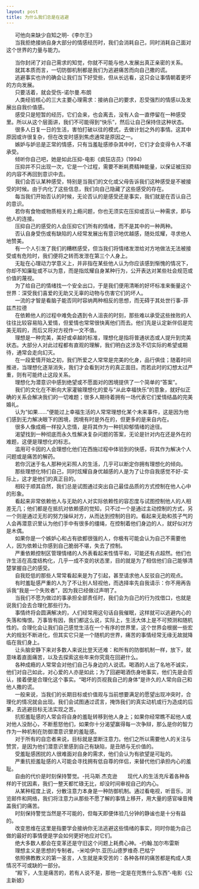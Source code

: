 ```yaml
---
layout: post
title: 为什么我们总是在逃避
---
```


&nbsp;&nbsp;&nbsp;&nbsp;&nbsp;&nbsp;可他向来缺少自知之明-《李尔王》    
&nbsp;&nbsp;&nbsp;&nbsp;&nbsp;&nbsp;当我拒绝接纳自身大部分的情感经历时，我们会消耗自己，同时消耗自己面对这个世界的力量与能力。     
<!-- more -->
&nbsp;&nbsp;&nbsp;&nbsp;&nbsp;&nbsp;当你封闭了对自己需求的知觉，你就不可能与他人发展出真正亲密的关系。   
&nbsp;&nbsp;&nbsp;&nbsp;&nbsp;&nbsp;就其本质而言，一切防御机制都是我们为逃避痛苦而向自己撒的谎。   
&nbsp;&nbsp;&nbsp;&nbsp;&nbsp;&nbsp;逃避事实也许的确会让我们当下好受些，但从长远看，这只会让事情朝着更坏的方向发展。    
&nbsp;&nbsp;&nbsp;&nbsp;&nbsp;&nbsp;只要活着，就会受伤-诺尔曼.布朗    
&nbsp;&nbsp;&nbsp;&nbsp;&nbsp;&nbsp;人类经验核心的三大主要心理需求：接纳自己的要求，忍受强烈的情感以及发展出自我价值感。  
&nbsp;&nbsp;&nbsp;&nbsp;&nbsp;&nbsp;感受只是短暂的经历，它们会来，也会离去，没有人会一直停留在一种感受里。所以从这个层面讲，我们不可能得到“快乐”，然后让自己保持住这种状态。    
&nbsp;&nbsp;&nbsp;&nbsp;&nbsp;&nbsp;很多人日复一日的生活，害怕打破以往的模式，去做计划之外的事情。这其中原因或许很复杂，但在改变时感到焦虑通常是原因之一。    
&nbsp;&nbsp;&nbsp;&nbsp;&nbsp;&nbsp;嫉妒与妒忌是正常的情感，只有当羞耻感掺杂其中时，它们才会变得令人不堪承受。    
&nbsp;&nbsp;&nbsp;&nbsp;&nbsp;&nbsp;倾听你自己吧，她是如此压抑-电影《疯狂店员》(1994)    
&nbsp;&nbsp;&nbsp;&nbsp;&nbsp;&nbsp;压抑并不只出现一次，它是一个过程，需要不断耗费精神能量，以保证被压抑的内容不再回到意识中去。   
&nbsp;&nbsp;&nbsp;&nbsp;&nbsp;&nbsp;我们会否认某种感受，特别是当我们的文化或父母告诉我们这种感受是不被接受的时候。由于内化了这些信息，我们向自己隐藏了这些感受的存在。    
&nbsp;&nbsp;&nbsp;&nbsp;&nbsp;&nbsp;每当我们开始否认的时候，无论否认的是感受还是事实，我们就是在否认自己的意识。   
&nbsp;&nbsp;&nbsp;&nbsp;&nbsp;&nbsp;若你有食物或物质相关的上瘾问题，你也无须实在压抑或否认一种需求，即与他人的连接。   
&nbsp;&nbsp;&nbsp;&nbsp;&nbsp;&nbsp;压抑自己的感受的人会压抑它们所有的情绪，而不是其中的一种两种。   
&nbsp;&nbsp;&nbsp;&nbsp;&nbsp;&nbsp;否认自身受伤或有缺陷的人经常发展出有意识地优越感，随处炫耀，寻求他人地赞美。    
&nbsp;&nbsp;&nbsp;&nbsp;&nbsp;&nbsp;有一个人引发了我们的糟糕感受，但当我们将情绪发泄给对方地做法无法被接受或有危险时，我们便将之转而发泄在第三个人身上。   
&nbsp;&nbsp;&nbsp;&nbsp;&nbsp;&nbsp;无耻在心理动力学意义上，并非指在某些他人认为你应该感到惭愧的情况下，你却不知廉耻或不以为意，而是指炫耀自身某种行为，公开表达对某些社会规范或价值的蔑视。   
&nbsp;&nbsp;&nbsp;&nbsp;&nbsp;&nbsp;为了给自己的情绪找一个安全出口，于是我们便用清晰的好坏标准来衡量这个世界：深受我们喜爱的无助又无辜的动物与伤害它们的坏人。    
&nbsp;&nbsp;&nbsp;&nbsp;&nbsp;&nbsp;一流的才智是看脑子能否同时容纳两种相反的思想，而无碍于其处世行事-菲兹杰拉德      
&nbsp;&nbsp;&nbsp;&nbsp;&nbsp;&nbsp;在依赖他人的过程中难免会遇到令人沮丧的时刻，那些难以承受这些挫败的人往往比较容易陷入爱情，但爱情也常常很快离他们而去。他们先是认定新伴侣是完美无瑕的，而后又将对方视作一文不值。   
&nbsp;&nbsp;&nbsp;&nbsp;&nbsp;&nbsp;理想是一种完美，美好或卓越的标准，理想化是指将普通状态或人提升到完美状态。大部分人对此过程都有直观的理解，我们明白这涉及不切实际的希望或期待，通常会走向幻灭。     
&nbsp;&nbsp;&nbsp;&nbsp;&nbsp;&nbsp;在一段爱情开始之初，我们所爱之人常常是完美的化身，品行俱佳；随着时间推进，当理想化逐渐消失，我们才会看到对方的真正面目。而若此时的幻想太过严重，则有可能终止这段关系。    
&nbsp;&nbsp;&nbsp;&nbsp;&nbsp;&nbsp;理想化为潜意识中感到绝望或不愿面对的困境提供了一个简单的“答案”。     
&nbsp;&nbsp;&nbsp;&nbsp;&nbsp;&nbsp;我们的文化在不断向大家灌输理想化的爱与“从此幸福快乐”的意象，就好似正确的关系会解决我们的一切难题；很多人期待着拥有一场代表它们爱情结晶的完美婚礼。         
&nbsp;&nbsp;&nbsp;&nbsp;&nbsp;&nbsp;认为“如果......”便能过上幸福生活的人常常理想化某个未来事件，这是因为他们感到无力解决眼下的困境，困境有时是外在的，但更多的是来自内在。     
&nbsp;&nbsp;&nbsp;&nbsp;&nbsp;&nbsp;很多人像成瘾一样投入恋情，是将其作为一种抗抑郁情绪的途径。    
&nbsp;&nbsp;&nbsp;&nbsp;&nbsp;&nbsp;渴望找到一种彻底而永久性解决复杂问题的答案，无论是针对内在还是外在的难题，这便是理想化的标志。     
&nbsp;&nbsp;&nbsp;&nbsp;&nbsp;&nbsp;滥用可卡因的人会理想化他们在西施过程中体验到的快感，将其作为解决个人问题或是痛苦的解药。     
&nbsp;&nbsp;&nbsp;&nbsp;&nbsp;&nbsp;若你沉迷于名人那种光彩照人的生活，几乎可以断定你拥有理想化的倾向。     
&nbsp;&nbsp;&nbsp;&nbsp;&nbsp;&nbsp;那些理想化特们自己，同时炫耀自身优越感的人是为了让你自我感觉不好-实际上，这才是他们的真正目的。     
&nbsp;&nbsp;&nbsp;&nbsp;&nbsp;&nbsp;相较于顺其自然，我们总是试图通过突出自己最佳品质的方式控制在他人心中的形象。    
&nbsp;&nbsp;&nbsp;&nbsp;&nbsp;&nbsp;看起来非常依赖他人与无助的人对实际依赖性的容忍度与试图控制他人的人相差无几；他们都是在抵抗对依赖感的觉知，只不过一个是通过主动控制的方式，另一个则是通过无形的努力操纵对方，从而达到控制的目的。看起来无助和孩子气的人会再潜意识里认为他们手中有很多的缰绳，在控制着他们身边的人，就好似对方是木偶。      
&nbsp;&nbsp;&nbsp;&nbsp;&nbsp;&nbsp;如果你是一个嫉妒心和占有欲都很强的人，你极有可能会认为自己不需要他人，因为依赖让你感到自己脆弱不堪，失去了控制。     
&nbsp;&nbsp;&nbsp;&nbsp;&nbsp;&nbsp;严重依赖控制区管理情绪的人外表看起来性情平和，可能还有点超然。他们也许生活在高度结构化，几乎一成不变的状态里，目的就是为了相信他们自己能够清楚掌握自己的感受。    
&nbsp;&nbsp;&nbsp;&nbsp;&nbsp;&nbsp;自我贬低的那些人常常看起来是为了引起，甚至请求他人反驳自己的观点。     
&nbsp;&nbsp;&nbsp;&nbsp;&nbsp;&nbsp;有时羞耻感严重的人为了不让别人轻视他，而选择率先自我请示：你不用再告诉我“我是一个失败者”，因为我已经做过声明了。    
&nbsp;&nbsp;&nbsp;&nbsp;&nbsp;&nbsp;当我们不愿为做过的事承担全部责任时，我们会为自己的行为找借口，也就是说我们会去合理化那些行为。     
&nbsp;&nbsp;&nbsp;&nbsp;&nbsp;&nbsp;事情终将会圆满解决的，人们经常用这句话自我催眠，这样就可以逃避内心的失落和悔恨。万事皆有因，我们都这么说，实际上，生活大体上是不可预测和随机性的。合理化会让我们自己感觉生活在一个有序的世界里，这个世界会根据一些宏大的规划不断进化，但其实它只是一个随机的世界，痛苦的事情经常无缘无故就降临在我们身上。    
&nbsp;&nbsp;&nbsp;&nbsp;&nbsp;&nbsp;让头脑安静下来对多数人来说比登天还难：和所有的防御机制一样，放下，就意味着直面痛苦，以及去探索这些年来你究竟在回避什么。         
&nbsp;&nbsp;&nbsp;&nbsp;&nbsp;&nbsp;各种成瘾的人常常会对他们自己与身边的人说谎。喝酒的人出了名地不诚实，他们对自己如此，对心爱的人亦是如此；为了回避喝酒伤身地事实，他们先是会否认，接着便是合理化这个事实。“喝坏的页视我自己的身体”是许久的人常向自己和他人撒的谎。     
&nbsp;&nbsp;&nbsp;&nbsp;&nbsp;&nbsp;一般来说，当我们的长期目标或价值观与当前想要满足的愿望出现冲突时，合理化的情况就会出现。我们会试图通过谎言，掩饰我们的真实动机或行为造成的后果，去逃避目标无法实现之苦。     
&nbsp;&nbsp;&nbsp;&nbsp;&nbsp;&nbsp;抗拒羞耻感的人常会将自身的羞耻转移到他人身上；如果你经常瞧不起他人或对他人没耐心，不断惹怒他们，如果你十分渴望赢得每一次争辩，那么是你的智力作为一种机制在防御潜意识里的羞耻感。    
&nbsp;&nbsp;&nbsp;&nbsp;&nbsp;&nbsp;对于所有的自恋者来说，目标就是垄断注意力。他们之所以需要他人的关注与赞赏，是因为他们潜意识里感到自己有缺陷，是丑陋与无价值的。      
&nbsp;&nbsp;&nbsp;&nbsp;&nbsp;&nbsp;受羞耻感困扰的人很难面对自身的需求，他们会认为有欲望是可耻的。    
&nbsp;&nbsp;&nbsp;&nbsp;&nbsp;&nbsp;严重抗拒羞耻感的人可能会寻找拥有低自尊的伴侣，来替代他们承担内心的羞耻。   
&nbsp;&nbsp;&nbsp;&nbsp;&nbsp;&nbsp;自由的代价是时刻保持警觉。-托马斯.杰克逊
&nbsp;&nbsp;&nbsp;&nbsp;&nbsp;&nbsp;现代人的生活充斥着各种各样的干扰因素，我们一整天都忙碌无比，却没时间审视自己的内心。   
&nbsp;&nbsp;&nbsp;&nbsp;&nbsp;&nbsp;从某种程度上说，分散注意力本身是一种防御机制。通过看电视，听音乐，浏览邮件和网络，我们将注意力从那些不愿了解的事情上移开，用大量的感官噪音掩盖我们的痛苦。   
&nbsp;&nbsp;&nbsp;&nbsp;&nbsp;&nbsp;时刻保持警觉当然是不可能的，但每天即便体验几分钟的静谧也是十分有益的。   
&nbsp;&nbsp;&nbsp;&nbsp;&nbsp;&nbsp;改变思维在这里是指要学会接纳你无法逃避这些情绪的事实，同时你能为自己做的最好的事情便是学会如何更好地应对它们。   
&nbsp;&nbsp;&nbsp;&nbsp;&nbsp;&nbsp;绝大多数人都会在变革还是守旧这个问题上耗费心神。-约翰.加尔布雷斯    
&nbsp;&nbsp;&nbsp;&nbsp;&nbsp;&nbsp;理想主义是思想的专制者。-米哈伊尔.亚历山德罗维奇.巴枯宁    
&nbsp;&nbsp;&nbsp;&nbsp;&nbsp;&nbsp;依照佛教教义的第一圣言，人生就是来受苦的：各种各样的痛苦都是构成人类情况不可或缺的一部分。     
&nbsp;&nbsp;&nbsp;&nbsp;&nbsp;&nbsp;“殿下，人生是痛苦的，若有人说不是，那他一定是在兜售什么东西”-电影《公主新娘》

    

  

  

